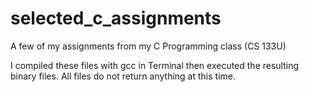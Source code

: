 # selected_c_assignments
A few of my assignments from my C Programming class (CS 133U)

I compiled these files with gcc in Terminal then executed the resulting binary files. All files do not return anything at this time.
